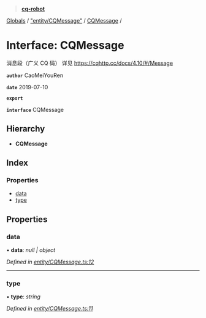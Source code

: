 > **[cq-robot](../README.md)**

[Globals](../globals.md) / ["entity/CQMessage"](../modules/_entity_cqmessage_.md) / [CQMessage](_entity_cqmessage_.cqmessage.md) /

# Interface: CQMessage

消息段（广义 CQ 码）
详见 https://cqhttp.cc/docs/4.10/#/Message

**`author`** CaoMeiYouRen

**`date`** 2019-07-10

**`export`** 

**`interface`** CQMessage

## Hierarchy

* **CQMessage**

## Index

### Properties

* [data](_entity_cqmessage_.cqmessage.md#data)
* [type](_entity_cqmessage_.cqmessage.md#type)

## Properties

###  data

• **data**: *null | object*

*Defined in [entity/CQMessage.ts:12](https://github.com/CaoMeiYouRen/node-cq-robot/blob/aeb889b/src/entity/CQMessage.ts#L12)*

___

###  type

• **type**: *string*

*Defined in [entity/CQMessage.ts:11](https://github.com/CaoMeiYouRen/node-cq-robot/blob/aeb889b/src/entity/CQMessage.ts#L11)*